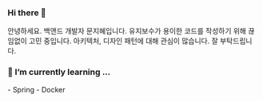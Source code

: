 ### Hi there 👋

 안녕하세요. 백앤드 개발자 문지혜입니다. 
 유지보수가 용이한 코드를 작성하기 위해 끊임없이 고민 중입니다. 아키텍처, 디자인 패턴에 대해 관심이 많습니다. 잘 부탁드립니다.

 <h3>🌱 I’m currently learning ...</h3>
- Spring    
- Docker
